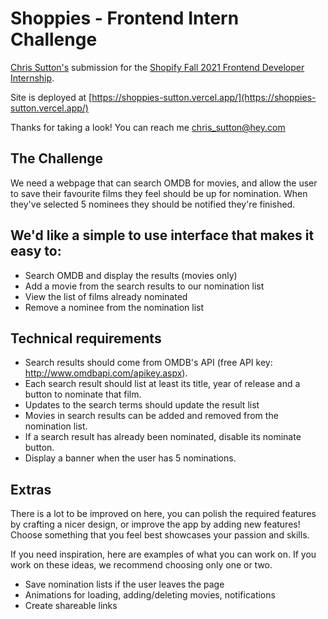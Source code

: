 # Shoppies - Frontend Intern Challenge
[Chris Sutton's](https://github.com/christophersutton/) submission for the [Shopify Fall 2021 Frontend Developer Internship](https://www.shopify.com/careers/fall-2021-frontend-developer-internship-1549282c). 

Site is deployed at [https://shoppies-sutton.vercel.app/](https://shoppies-sutton.vercel.app/)

Thanks for taking a look! You can reach me chris_sutton@hey.com

## The Challenge

We need a webpage that can search OMDB for movies, and allow the user to save their favourite films they feel should be up for nomination. When they've selected 5 nominees they should be notified they're finished.

## We'd like a simple to use interface that makes it easy to:
- Search OMDB and display the results (movies only)
- Add a movie from the search results to our nomination list
- View the list of films already nominated
- Remove a nominee from the nomination list

## Technical requirements
- Search results should come from OMDB's API (free API key: http://www.omdbapi.com/apikey.aspx).
- Each search result should list at least its title, year of release and a button to nominate that film.
- Updates to the search terms should update the result list
- Movies in search results can be added and removed from the nomination list.
- If a search result has already been nominated, disable its nominate button.
- Display a banner when the user has 5 nominations.

## Extras

There is a lot to be improved on here, you can polish the required features by crafting a nicer design, or improve the app by adding new features! Choose something that you feel best showcases your passion and skills.

If you need inspiration, here are examples of what you can work on. If you work on these ideas, we recommend choosing only one or two.
- Save nomination lists if the user leaves the page
- Animations for loading, adding/deleting movies, notifications
- Create shareable links
